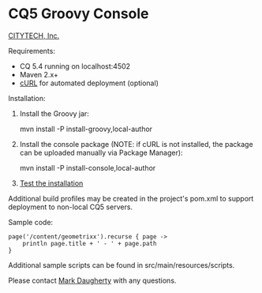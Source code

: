 # CQ5 Groovy Console

[CITYTECH, Inc.](http://www.citytechinc.com)

Requirements:

* CQ 5.4 running on localhost:4502
* Maven 2.x+
* [cURL](http://curl.haxx.se/) for automated deployment (optional)

Installation:

1.  Install the Groovy jar:

    mvn install -P install-groovy,local-author

2.  Install the console package (NOTE: if cURL is not installed, the package can be uploaded manually via Package Manager):

    mvn install -P install-console,local-author

3.  [Test the installation](http://localhost:4502/etc/groovyconsole.html)

Additional build profiles may be created in the project's pom.xml to support deployment to non-local CQ5 servers.

Sample code:

    page('/content/geometrixx').recurse { page ->
        println page.title + ' - ' + page.path
    }

Additional sample scripts can be found in src/main/resources/scripts.

Please contact [Mark Daugherty](mailto:mdaugherty@citytechinc.com) with any questions.